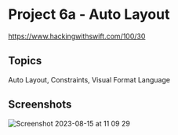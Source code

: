 # Project 6a - Auto Layout

https://www.hackingwithswift.com/100/30

## Topics

Auto Layout, Constraints, Visual Format Language

## Screenshots
![Screenshot 2023-08-15 at 11 09 29](https://github.com/juliobraganca/100-days-of-swift/assets/127988357/5e1598f0-9503-46d8-b2c9-5fbc4402a4cb)
